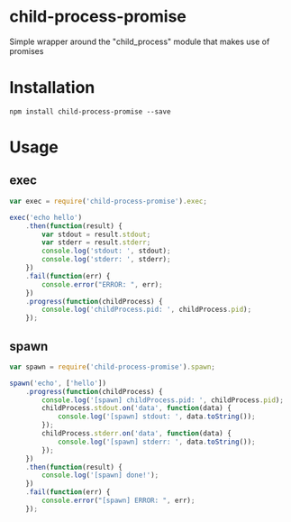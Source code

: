 child-process-promise
=====================

Simple wrapper around the "child_process" module that makes use of promises

# Installation
```
npm install child-process-promise --save
```

# Usage

## exec
```javascript
var exec = require('child-process-promise').exec;

exec('echo hello')
    .then(function(result) {
        var stdout = result.stdout;
        var stderr = result.stderr;
        console.log('stdout: ', stdout);
        console.log('stderr: ', stderr);
    })
    .fail(function(err) {
        console.error("ERROR: ", err);
    })
    .progress(function(childProcess) {
        console.log('childProcess.pid: ', childProcess.pid);
    });
```

## spawn
```javascript
var spawn = require('child-process-promise').spawn;

spawn('echo', ['hello'])
    .progress(function(childProcess) {
        console.log('[spawn] childProcess.pid: ', childProcess.pid);
        childProcess.stdout.on('data', function(data) {
            console.log('[spawn] stdout: ', data.toString());
        });
        childProcess.stderr.on('data', function(data) {
            console.log('[spawn] stderr: ', data.toString()); 
        });
    })
    .then(function(result) {
        console.log('[spawn] done!');
    })
    .fail(function(err) {
        console.error("[spawn] ERROR: ", err);
    });
```
